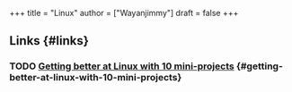 +++
title = "Linux"
author = ["Wayanjimmy"]
draft = false
+++

## Links {#links}


### <span class="org-todo todo TODO">TODO</span> [Getting better at Linux with 10 mini-projects](https://carltheperson.com/posts/10-things-linux) {#getting-better-at-linux-with-10-mini-projects}
